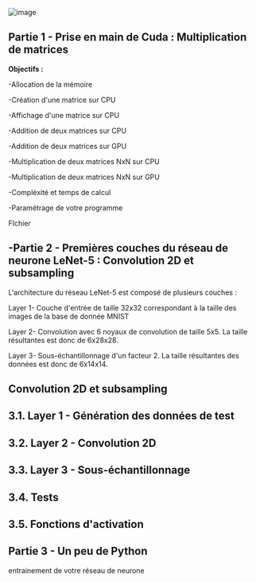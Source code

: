 ![image](https://github.com/my-bro-pigeon/TP_Hardware/assets/94360349/3c82ddb8-0dd5-4b30-a26b-99495330bd4f)






Partie 1 - Prise en main de Cuda : Multiplication de matrices
-
**Objectifs :**

-Allocation de la mémoire

-Création d'une matrice sur CPU

-Affichage d'une matrice sur CPU

-Addition de deux matrices sur CPU

-Addition de deux matrices sur GPU

-Multiplication de deux matrices NxN sur CPU

-Multiplication de deux matrices NxN sur GPU

-Compléxité et temps de calcul

-Paramétrage de votre programme

FIchier 

-Partie 2 - Premières couches du réseau de neurone LeNet-5 : Convolution 2D et subsampling
-
L'architecture du réseau LeNet-5 est composé de plusieurs couches :

Layer 1- Couche d'entrée de taille 32x32 correspondant à la taille des images de la base de donnée MNIST

Layer 2- Convolution avec 6 noyaux de convolution de taille 5x5. La taille résultantes est donc de 6x28x28.

Layer 3- Sous-échantillonnage d'un facteur 2. La taille résultantes des données est donc de 6x14x14.



Convolution 2D et subsampling
-

3.1. Layer 1 - Génération des données de test
-

3.2. Layer 2 - Convolution 2D
-

3.3. Layer 3 - Sous-échantillonnage
-

3.4. Tests
-

3.5. Fonctions d'activation
-









Partie 3 - Un peu de Python
-

entrainement de votre réseau de neurone





